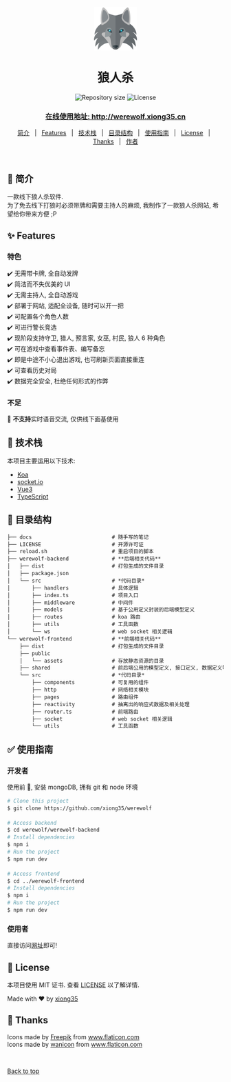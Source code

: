 <div align="center" id="top"> 
  <img width="100" src="werewolf-frontend/public/wolf.png" alt="Werewolf Logo" />


  <!-- <a href="https://werewolf.netlify.app">Demo</a> -->
</div>

<h1 align="center">狼人杀</h1>

<p align="center">
  <img alt="Repository size" src="https://img.shields.io/github/repo-size/xiong35/werewolf?color=56BEB8">

  <img alt="License" src="https://img.shields.io/github/license/xiong35/werewolf?color=56BEB8">
</p>

<h3 align="center"><a href="http://werewolf.xiong35.cn/">在线使用地址: http://werewolf.xiong35.cn</a></h3>

<p align="center">
  <a href="#dart-简介">简介</a> &#xa0; | &#xa0; 
  <a href="#sparkles-features">Features</a> &#xa0; | &#xa0;
  <a href="#rocket-技术栈">技术栈</a> &#xa0; | &#xa0;
  <a href="#deciduous_tree-目录结构">目录结构</a> &#xa0; | &#xa0;
  <a href="#white_check_mark-使用指南">使用指南</a> &#xa0; | &#xa0;
  <a href="#memo-license">License</a> &#xa0; | &#xa0;
  <a href="#hugs-thanks">Thanks</a> &#xa0; | &#xa0;
  <a href="https://github.com/xiong35" target="_blank">作者</a>
</p>

<br>

## :dart: 简介 ##

一款线下狼人杀软件.  
为了免去线下打狼时必须带牌和需要主持人的麻烦, 我制作了一款狼人杀网站, 希望给你带来方便 ;P

## :sparkles: Features ##

### 特色

:heavy_check_mark: 无需带卡牌, 全自动发牌  
:heavy_check_mark: 简洁而不失优美的 UI  
:heavy_check_mark: 无需主持人, 全自动游戏  
:heavy_check_mark: 部署于网站, 适配全设备, 随时可以开一把  
:heavy_check_mark: 可配置各个角色人数  
:heavy_check_mark: 可进行警长竞选  
:heavy_check_mark: 现阶段支持守卫, 猎人, 预言家, 女巫, 村民, 狼人 6 种角色  
:heavy_check_mark: 可在游戏中查看事件表、编写备忘  
:heavy_check_mark: 即是中途不小心退出游戏, 也可刷新页面直接重连  
:heavy_check_mark: 可查看历史对局  
:heavy_check_mark: 数据完全安全, 杜绝任何形式的作弊  

### 不足

🥺 **不支持**实时语音交流, 仅供线下面基使用  

## :rocket: 技术栈 ##

本项目主要运用以下技术:

- [Koa](https://koajs.com/)
- [socket.io](https://socket.io/)
- [Vue3](https://vue3js.cn/)
- [TypeScript](https://www.typescriptlang.org/)

## :deciduous_tree: 目录结构 ##

```txt
├── docs                          # 随手写的笔记
├── LICENSE                       # 开源许可证
├── reload.sh                     # 重启项目的脚本
├── werewolf-backend              # **后端相关代码**
│   ├── dist                      # 打包生成的文件目录
│   ├── package.json
│   └── src                       # *代码目录*
│       ├── handlers              # 具体逻辑
│       ├── index.ts              # 项目入口
│       ├── middleware            # 中间件
│       ├── models                # 基于公用定义封装的后端模型定义
│       ├── routes                # koa 路由
│       ├── utils                 # 工具函数
│       └── ws                    # web socket 相关逻辑
└── werewolf-frontend             # **前端相关代码**
    ├── dist                      # 打包生成的文件目录
    ├── public
    │   └── assets                # 存放静态资源的目录
    ├── shared                    # 前后端公用的模型定义, 接口定义, 数据定义等
    └── src                       # *代码目录*
        ├── components            # 可复用的组件
        ├── http                  # 网络相关模块
        ├── pages                 # 路由组件
        ├── reactivity            # 抽离出的响应式数据及相关处理
        ├── router.ts             # 前端路由
        ├── socket                # web socket 相关逻辑
        └── utils                 # 工具函数
```

## :white_check_mark: 使用指南 ##

### 开发者

使用前 :checkered_flag:, 安装 mongoDB, 拥有 git 和 node 环境

```bash
# Clone this project
$ git clone https://github.com/xiong35/werewolf

# Access backend
$ cd werewolf/werewolf-backend
# Install dependencies
$ npm i
# Run the project
$ npm run dev

# Access frontend
$ cd ../werewolf-frontend
# Install dependencies
$ npm i
# Run the project
$ npm run dev
```

### 使用者

直接访问[网址](http://werewolf.xiong35.cn/)即可!

## :memo: License ##

本项目使用 MIT 证书. 查看 [LICENSE](LICENSE) 以了解详情.


Made with :heart: by <a href="https://github.com/xiong35" target="_blank">xiong35</a>
&#xa0;

## :hugs: Thanks ##

<div>Icons made by <a href="https://www.freepik.com" title="Freepik">Freepik</a> from <a href="https://www.flaticon.com/" title="Flaticon">www.flaticon.com</a></div><div>Icons made by <a href="https://www.flaticon.com/authors/wanicon" title="wanicon">wanicon</a> from <a href="https://www.flaticon.com/" title="Flaticon">www.flaticon.com</a></div>

&#xa0;


<a href="#top">Back to top</a>
